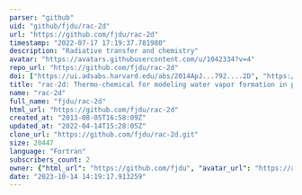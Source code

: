 ```yaml
---
parser: "github"
uid: "github/fjdu/rac-2d"
url: "https://github.com/fjdu/rac-2d"
timestamp: "2022-07-17 17:19:37.781980"
description: "Radiative transfer and chemistry"
avatar: "https://avatars.githubusercontent.com/u/1042334?v=4"
repo_url: "https://github.com/fjdu/rac-2d"
doi: ["https://ui.adsabs.harvard.edu/abs/2014ApJ...792....2D", "https://ui.adsabs.harvard.edu/abs/2017ascl.soft11015D/abstract"]
title: "rac-2d: Thermo-chemical for modeling water vapor formation in protoplanetary disks"
name: "rac-2d"
full_name: "fjdu/rac-2d"
html_url: "https://github.com/fjdu/rac-2d"
created_at: "2013-08-05T16:58:09Z"
updated_at: "2022-04-14T15:28:05Z"
clone_url: "https://github.com/fjdu/rac-2d.git"
size: 20447
language: "Fortran"
subscribers_count: 2
owner: {"html_url": "https://github.com/fjdu", "avatar_url": "https://avatars.githubusercontent.com/u/1042334?v=4", "login": "fjdu", "type": "User"}
date: "2023-10-14 14:19:17.913259"
---
```

